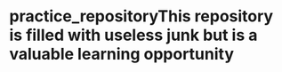 # practice_repositoryThis repository is filled with useless junk but is a valuable learning opportunity
